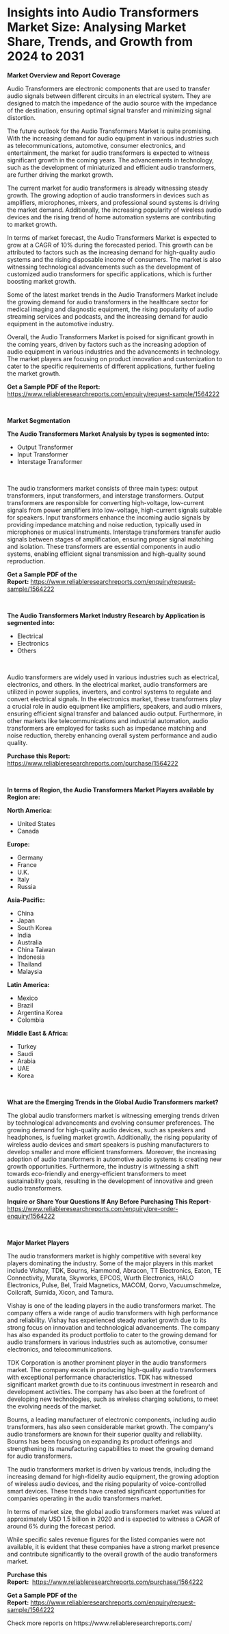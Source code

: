 <p><h1>Insights into Audio Transformers Market Size: Analysing Market Share, Trends, and Growth from 2024 to 2031</h1></p><p><strong>Market Overview and Report Coverage</strong></p>
<p><p>Audio Transformers are electronic components that are used to transfer audio signals between different circuits in an electrical system. They are designed to match the impedance of the audio source with the impedance of the destination, ensuring optimal signal transfer and minimizing signal distortion.</p><p>The future outlook for the Audio Transformers Market is quite promising. With the increasing demand for audio equipment in various industries such as telecommunications, automotive, consumer electronics, and entertainment, the market for audio transformers is expected to witness significant growth in the coming years. The advancements in technology, such as the development of miniaturized and efficient audio transformers, are further driving the market growth.</p><p>The current market for audio transformers is already witnessing steady growth. The growing adoption of audio transformers in devices such as amplifiers, microphones, mixers, and professional sound systems is driving the market demand. Additionally, the increasing popularity of wireless audio devices and the rising trend of home automation systems are contributing to market growth.</p><p>In terms of market forecast, the Audio Transformers Market is expected to grow at a CAGR of 10% during the forecasted period. This growth can be attributed to factors such as the increasing demand for high-quality audio systems and the rising disposable income of consumers. The market is also witnessing technological advancements such as the development of customized audio transformers for specific applications, which is further boosting market growth.</p><p>Some of the latest market trends in the Audio Transformers Market include the growing demand for audio transformers in the healthcare sector for medical imaging and diagnostic equipment, the rising popularity of audio streaming services and podcasts, and the increasing demand for audio equipment in the automotive industry.</p><p>Overall, the Audio Transformers Market is poised for significant growth in the coming years, driven by factors such as the increasing adoption of audio equipment in various industries and the advancements in technology. The market players are focusing on product innovation and customization to cater to the specific requirements of different applications, further fueling the market growth.</p></p>
<p><strong>Get a Sample PDF of the Report:</strong> <a href="https://www.reliableresearchreports.com/enquiry/request-sample/1564222">https://www.reliableresearchreports.com/enquiry/request-sample/1564222</a></p>
<p>&nbsp;</p>
<p><strong>Market Segmentation</strong></p>
<p><strong>The Audio Transformers Market Analysis by types is segmented into:</strong></p>
<p><ul><li>Output Transformer</li><li>Input Transformer</li><li>Interstage Transformer</li></ul></p>
<p>&nbsp;</p>
<p><p>The audio transformers market consists of three main types: output transformers, input transformers, and interstage transformers. Output transformers are responsible for converting high-voltage, low-current signals from power amplifiers into low-voltage, high-current signals suitable for speakers. Input transformers enhance the incoming audio signals by providing impedance matching and noise reduction, typically used in microphones or musical instruments. Interstage transformers transfer audio signals between stages of amplification, ensuring proper signal matching and isolation. These transformers are essential components in audio systems, enabling efficient signal transmission and high-quality sound reproduction.</p></p>
<p><strong>Get a Sample PDF of the Report:</strong>&nbsp;<a href="https://www.reliableresearchreports.com/enquiry/request-sample/1564222">https://www.reliableresearchreports.com/enquiry/request-sample/1564222</a></p>
<p>&nbsp;</p>
<p><strong>The Audio Transformers Market Industry Research by Application is segmented into:</strong></p>
<p><ul><li>Electrical</li><li>Electronics</li><li>Others</li></ul></p>
<p>&nbsp;</p>
<p><p>Audio transformers are widely used in various industries such as electrical, electronics, and others. In the electrical market, audio transformers are utilized in power supplies, inverters, and control systems to regulate and convert electrical signals. In the electronics market, these transformers play a crucial role in audio equipment like amplifiers, speakers, and audio mixers, ensuring efficient signal transfer and balanced audio output. Furthermore, in other markets like telecommunications and industrial automation, audio transformers are employed for tasks such as impedance matching and noise reduction, thereby enhancing overall system performance and audio quality.</p></p>
<p><strong>Purchase this Report:</strong>&nbsp; <a href="https://www.reliableresearchreports.com/purchase/1564222">https://www.reliableresearchreports.com/purchase/1564222</a></p>
<p>&nbsp;</p>
<p><strong>In terms of Region, the Audio Transformers Market Players available by Region are:</strong></p>
<p>
    <p> <strong> North America: </strong>
        <ul>
            <li>United States</li>
            <li>Canada</li>
        </ul>
        </p> 
    <p> <strong> Europe: </strong>
        <ul>
            <li>Germany</li>
            <li>France</li>
            <li>U.K.</li>
            <li>Italy</li>
            <li>Russia</li>
        </ul>
        </p> 
    <p> <strong> Asia-Pacific: </strong>
        <ul>
            <li>China</li>
            <li>Japan</li>
            <li>South Korea</li>
            <li>India</li>
            <li>Australia</li>
            <li>China Taiwan</li>
            <li>Indonesia</li>
            <li>Thailand</li>
            <li>Malaysia</li>
        </ul>
        </p> 
    <p> <strong> Latin America: </strong>
        <ul>
            <li>Mexico</li>
            <li>Brazil</li>
            <li>Argentina Korea</li>
            <li>Colombia</li>
        </ul>
        </p> 
    <p> <strong> Middle East & Africa: </strong>
        <ul>
            <li>Turkey</li>
            <li>Saudi</li>
            <li>Arabia</li>
            <li>UAE</li>
            <li>Korea</li>
        </ul>
    </p>
    </p>
<p>&nbsp;</p>
<p><strong>What are the Emerging Trends in the Global Audio Transformers market?</strong></p>
<p><p>The global audio transformers market is witnessing emerging trends driven by technological advancements and evolving consumer preferences. The growing demand for high-quality audio devices, such as speakers and headphones, is fueling market growth. Additionally, the rising popularity of wireless audio devices and smart speakers is pushing manufacturers to develop smaller and more efficient transformers. Moreover, the increasing adoption of audio transformers in automotive audio systems is creating new growth opportunities. Furthermore, the industry is witnessing a shift towards eco-friendly and energy-efficient transformers to meet sustainability goals, resulting in the development of innovative and green audio transformers.</p></p>
<p><strong>Inquire or Share Your Questions If Any Before Purchasing This Report</strong>- <a href="https://www.reliableresearchreports.com/enquiry/pre-order-enquiry/1564222">https://www.reliableresearchreports.com/enquiry/pre-order-enquiry/1564222</a></p>
<p>&nbsp;</p>
<p><strong>Major Market Players</strong></p>
<p><p>The audio transformers market is highly competitive with several key players dominating the industry. Some of the major players in this market include Vishay, TDK, Bourns, Hammond, Abracon, TT Electronics, Eaton, TE Connectivity, Murata, Skyworks, EPCOS, Wurth Electronics, HALO Electronics, Pulse, Bel, Traid Magnetics, MACOM, Qorvo, Vacuumschmelze, Coilcraft, Sumida, Xicon, and Tamura.</p><p>Vishay is one of the leading players in the audio transformers market. The company offers a wide range of audio transformers with high performance and reliability. Vishay has experienced steady market growth due to its strong focus on innovation and technological advancements. The company has also expanded its product portfolio to cater to the growing demand for audio transformers in various industries such as automotive, consumer electronics, and telecommunications.</p><p>TDK Corporation is another prominent player in the audio transformers market. The company excels in producing high-quality audio transformers with exceptional performance characteristics. TDK has witnessed significant market growth due to its continuous investment in research and development activities. The company has also been at the forefront of developing new technologies, such as wireless charging solutions, to meet the evolving needs of the market.</p><p>Bourns, a leading manufacturer of electronic components, including audio transformers, has also seen considerable market growth. The company's audio transformers are known for their superior quality and reliability. Bourns has been focusing on expanding its product offerings and strengthening its manufacturing capabilities to meet the growing demand for audio transformers.</p><p>The audio transformers market is driven by various trends, including the increasing demand for high-fidelity audio equipment, the growing adoption of wireless audio devices, and the rising popularity of voice-controlled smart devices. These trends have created significant opportunities for companies operating in the audio transformers market.</p><p>In terms of market size, the global audio transformers market was valued at approximately USD 1.5 billion in 2020 and is expected to witness a CAGR of around 6% during the forecast period.</p><p>While specific sales revenue figures for the listed companies were not available, it is evident that these companies have a strong market presence and contribute significantly to the overall growth of the audio transformers market.</p></p>
<p><strong>Purchase this Report:</strong>&nbsp;&nbsp;<a href="https://www.reliableresearchreports.com/purchase/1564222">https://www.reliableresearchreports.com/purchase/1564222</a></p>
<p></p>
<p><strong>Get a Sample PDF of the Report:</strong>&nbsp;<a href="https://www.reliableresearchreports.com/enquiry/request-sample/1564222">https://www.reliableresearchreports.com/enquiry/request-sample/1564222</a></p>
<p>Check more reports on https://www.reliableresearchreports.com/</p>